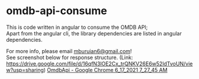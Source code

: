 # omdb-api-consume

This is code written in angular to consume the OMDB API;  
Apart from the angular cli, the library dependencies are listed in angular dependencies.  

For more info, please email mburuian6@gmail.com!  
See screenshot below for response structure.  (Link: https://drive.google.com/file/d/16qfN3lOE2Cx_trQNKV26E6w52ldTvoUN/view?usp=sharing)
[OmdbApi - Google Chrome 6_17_2021 7_27_45 AM](https://user-images.githubusercontent.com/22994121/122417492-5f604a00-cf3e-11eb-99b9-161c48297059.png)
 
